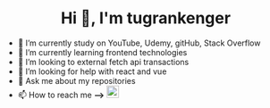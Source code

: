 <h1 align="center">Hi 👋, I'm tugrankenger </h1>

- 🔭 I’m currently study on YouTube, Udemy, gitHub, Stack Overflow
- 🌱 I’m currently learning frontend technologies
- 👯 I’m looking to external fetch api transactions
- 🤔 I’m looking for help with react and vue
- 💬 Ask me about my repositories
- 📫 How to reach me **-->** [<img alt="tugrankenger | LinkedIn" width="22px" color="blue" src="https://cdn.jsdelivr.net/npm/simple-icons@v3/icons/linkedin.svg" />](https://www.linkedin.com/in/tugrankenger/)
